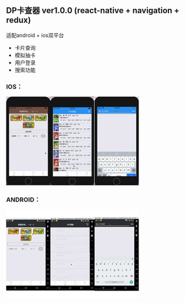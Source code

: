 ## DP卡查器 ver1.0.0 (react-native + navigation + redux)

适配android + ios双平台

* 卡片查询
* 模拟抽卡
* 用户登录
* 搜索功能

### IOS：
![image](https://github.com/suda077/DP2/raw/master/src/images/show/draw_ios_2.gif)![image](https://github.com/suda077/DP2/raw/master/src/images/show/card_ios_2.gif)![image](https://github.com/suda077/DP2/raw/master/src/images/show/search_ios_2.gif)

### ANDROID：
![image](https://github.com/suda077/DP2/raw/master/src/images/show/draw_android_2.gif)![image](https://github.com/suda077/DP2/raw/master/src/images/show/card_android_2.gif)![image](https://github.com/suda077/DP2/raw/master/src/images/show/search_android_2.gif)

